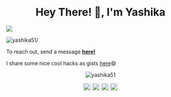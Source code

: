 <h1 align="center">Hey There! 👋, I'm Yashika</h1>

![](https://media.giphy.com/media/YMRTIMu7z0zWXKPHUs/giphy.gif)


<p align="left"> <img src=https://komarev.com/ghpvc/?username=yashika51 alt=yashika51/> </p>


To reach out, send a message **[here!](https://twitter.com/yashika51)** 

I share some nice cool hacks as gists [here](https://gist.github.com/yashika51):smile:


<p align="center"> <img src=https://github-readme-stats.vercel.app/api?username=yashika51&show_icons=true alt=yashika51 /> </p>

<p align="center">
<a href=https://dev.to/yashika51 target="blank"><img align="center" src=https://cdn.jsdelivr.net/npm/simple-icons@3.0.1/icons/dev-dot-to.svg alt="yashika51" height="20" width="20" /></a>
<a href=https://twitter.com/yashika51 target="blank"><img align="center" src=https://cdn.jsdelivr.net/npm/simple-icons@3.0.1/icons/twitter.svg alt="yashika51" height="20" width="20" /></a>
<a href=https://linkedin.com/in/yashikasharma5174/ target="blank"><img align="center" src=https://cdn.jsdelivr.net/npm/simple-icons@3.0.1/icons/linkedin.svg alt="yashika51" height="20" width="20" /></a>
<a href=https://instagram.com/_yashika_sharma target="blank"><img align="center" src=https://cdn.jsdelivr.net/npm/simple-icons@3.0.1/icons/instagram.svg alt="_yashika_sharma" height="20" width="20" /></a>
</p>
